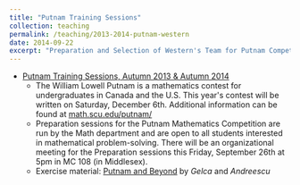 ```yaml
---	
title: "Putnam Training Sessions"		
collection: teaching			
permalink: /teaching/2013-2014-putnam-western
date: 2014-09-22		
excerpt: "Preparation and Selection of Western's Team for Putnam Competitions 2013 and 2014, Faculty of Science, Western University "		
---	
```

 			
* [Putnam Training Sessions, Autumn 2013 & Autumn 2014](http://www-home.math.uwo.ca/~mpinson/) 	
   * The William Lowell Putnam is a mathematics contest for undergraduates
     in Canada and the U.S. This year's contest will be written on Saturday,
     December 6th. Additional information can be found at [math.scu.edu/putnam/](http://math.scu.edu/putnam/)
   *  Preparation sessions for the Putnam Mathematics Competition are run by
     the Math department and are open to all students interested in
     mathematical problem-solving. There will be an organizational meeting for the Preparation sessions this Friday,
     September 26th at 5pm in MC 108 (in Middlesex).
   * Exercise material: [Putnam and Beyond](http://www-bcf.usc.edu/~lototsky/PiMuEp/PutnamAndBeyond-Andreescu.pdf) by _Gelca_ and _Andreescu_
    

     
